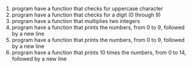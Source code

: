 1) program have a function that checks for uppercase character
2) program have a function that checks for a digit (0 through 9)
3) program have a function that multiplies two integers
4) program have a function that prints the numbers, from 0 to 9, followed by a new line
5) program have a function that prints the numbers, from 0 to 9, followed by a new line
6) program have a function that prints 10 times the numbers, from 0 to 14, followed by a new line
